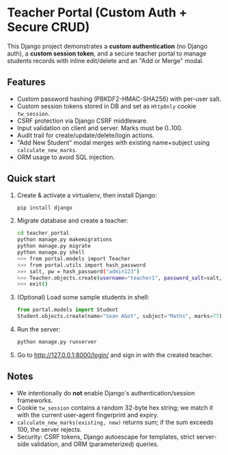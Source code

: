
# Teacher Portal (Custom Auth + Secure CRUD)

This Django project demonstrates a **custom authentication** (no Django auth), a
**custom session token**, and a secure teacher portal to manage students records with
inline edit/delete and an "Add or Merge" modal.

## Features
- Custom password hashing (PBKDF2-HMAC-SHA256) with per-user salt.
- Custom session tokens stored in DB and set as `HttpOnly` cookie `tw_session`.
- CSRF protection via Django CSRF middleware.
- Input validation on client and server. Marks must be 0..100.
- Audit trail for create/update/delete/login actions.
- "Add New Student" modal merges with existing name+subject using `calculate_new_marks`.
- ORM usage to avoid SQL injection.

## Quick start
1. Create & activate a virtualenv, then install Django:
   ```bash
   pip install django
   ```
2. Migrate database and create a teacher:
   ```bash
   cd teacher_portal
   python manage.py makemigrations
   python manage.py migrate
   python manage.py shell
   >>> from portal.models import Teacher
   >>> from portal.utils import hash_password
   >>> salt, pw = hash_password("admin123")
   >>> Teacher.objects.create(username="teacher1", password_salt=salt, password_hash=pw)
   >>> exit()
   ```
3. (Optional) Load some sample students in shell:
   ```python
   from portal.models import Student
   Student.objects.create(name="Sean Abot", subject="Maths", marks=77)
   ```
4. Run the server:
   ```bash
   python manage.py runserver
   ```
5. Go to http://127.0.0.1:8000/login/ and sign in with the created teacher.

## Notes
- We intentionally do **not** enable Django's authentication/session frameworks.
- Cookie `tw_session` contains a random 32-byte hex string; we match it with the
  current user-agent fingerprint and expiry.
- `calculate_new_marks(existing, new)` returns sum; if the sum exceeds 100, the server rejects.
- Security: CSRF tokens, Django autoescape for templates, strict server-side validation,
  and ORM (parameterized) queries.
